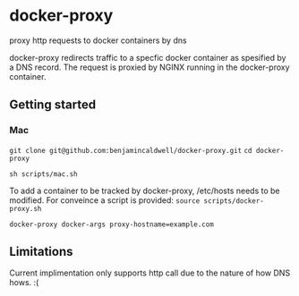 # docker-proxy
proxy http requests to docker containers by dns

docker-proxy redirects traffic to a specfic docker container as spesified by a DNS record. The request is proxied by NGINX running in the docker-proxy container.

## Getting started
### Mac
`git clone git@github.com:benjamincaldwell/docker-proxy.git`
`cd docker-proxy`

`sh scripts/mac.sh`

To add a container to be tracked by docker-proxy, /etc/hosts needs to be modified. For conveince a script is provided:
`source scripts/docker-proxy.sh`

`docker-proxy docker-args proxy-hostname=example.com`

## Limitations
Current implimentation only supports http call due to the nature of how DNS hows. :(
